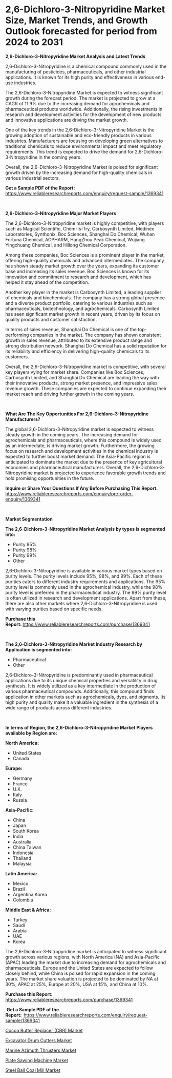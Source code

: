 <p><h1>2,6-Dichloro-3-Nitropyridine Market Size, Market Trends, and Growth Outlook forecasted for period from 2024 to 2031</h1></p><p><strong>2,6-Dichloro-3-Nitropyridine Market Analysis and Latest Trends</strong></p>
<p><p>2,6-Dichloro-3-Nitropyridine is a chemical compound commonly used in the manufacturing of pesticides, pharmaceuticals, and other industrial applications. It is known for its high purity and effectiveness in various end-use industries.</p><p>The 2,6-Dichloro-3-Nitropyridine Market is expected to witness significant growth during the forecast period. The market is projected to grow at a CAGR of 11.9% due to the increasing demand for agrochemicals and pharmaceutical products worldwide. Additionally, the rising investments in research and development activities for the development of new products and innovative applications are driving the market growth.</p><p>One of the key trends in the 2,6-Dichloro-3-Nitropyridine Market is the growing adoption of sustainable and eco-friendly products in various industries. Manufacturers are focusing on developing green alternatives to traditional chemicals to reduce environmental impact and meet regulatory requirements. This trend is expected to drive the demand for 2,6-Dichloro-3-Nitropyridine in the coming years.</p><p>Overall, the 2,6-Dichloro-3-Nitropyridine Market is poised for significant growth driven by the increasing demand for high-quality chemicals in various industrial sectors.</p></p>
<p><strong>Get a Sample PDF of the Report:&nbsp;</strong> <a href="https://www.reliableresearchreports.com/enquiry/request-sample/1369341">https://www.reliableresearchreports.com/enquiry/request-sample/1369341</a></p>
<p>&nbsp;</p>
<p><strong>2,6-Dichloro-3-Nitropyridine Major Market Players</strong></p>
<p><p>The 2,6-Dichloro-3-Nitropyridine market is highly competitive, with players such as Magical Scientific, Chem-Is-Try, Carbosynth Limited, Medinex Laboratories, Synthonix, Boc Sciences, Shanghai Do Chemical, Wuhan Fortuna Chemical, AOPHARM, HangZhou Peak Chemical, Wujiang Yingchuang Chemical, and Hillong Chemical Corporation. </p><p>Among these companies, Boc Sciences is a prominent player in the market, offering high-quality chemicals and advanced intermediates. The company has shown steady market growth over the years, expanding its customer base and increasing its sales revenue. Boc Sciences is known for its innovation and commitment to research and development, which has helped it stay ahead of the competition.</p><p>Another key player in the market is Carbosynth Limited, a leading supplier of chemicals and biochemicals. The company has a strong global presence and a diverse product portfolio, catering to various industries such as pharmaceuticals, biotechnology, and agrochemicals. Carbosynth Limited has seen significant market growth in recent years, driven by its focus on quality products and customer satisfaction.</p><p>In terms of sales revenue, Shanghai Do Chemical is one of the top-performing companies in the market. The company has shown consistent growth in sales revenue, attributed to its extensive product range and strong distribution network. Shanghai Do Chemical has a solid reputation for its reliability and efficiency in delivering high-quality chemicals to its customers.</p><p>Overall, the 2,6-Dichloro-3-Nitropyridine market is competitive, with several key players vying for market share. Companies like Boc Sciences, Carbosynth Limited, and Shanghai Do Chemical are leading the way with their innovative products, strong market presence, and impressive sales revenue growth. These companies are expected to continue expanding their market reach and driving further growth in the coming years.</p></p>
<p>&nbsp;</p>
<p><strong>What Are The Key Opportunities For 2,6-Dichloro-3-Nitropyridine Manufacturers?</strong></p>
<p><p>The global 2,6-Dichloro-3-Nitropyridine market is expected to witness steady growth in the coming years. The increasing demand for agrochemicals and pharmaceuticals, where this compound is widely used as an intermediate, is driving market growth. Furthermore, the growing focus on research and development activities in the chemical industry is expected to further boost market demand. The Asia-Pacific region is anticipated to dominate the market due to the presence of key agricultural economies and pharmaceutical manufacturers. Overall, the 2,6-Dichloro-3-Nitropyridine market is projected to experience favorable growth trends and hold promising opportunities in the future.</p></p>
<p><strong>Inquire or Share Your Questions If Any Before Purchasing This Report:</strong> <a href="https://www.reliableresearchreports.com/enquiry/pre-order-enquiry/1369341">https://www.reliableresearchreports.com/enquiry/pre-order-enquiry/1369341</a></p>
<p>&nbsp;</p>
<p><strong>Market Segmentation</strong></p>
<p><strong>The 2,6-Dichloro-3-Nitropyridine Market Analysis by types is segmented into:</strong></p>
<p><ul><li>Purity 95%</li><li>Purity 98%</li><li>Purity 99%</li><li>Other</li></ul></p>
<p><p>2,6-Dichloro-3-Nitropyridine is available in various market types based on purity levels. The purity levels include 95%, 98%, and 99%. Each of these purities caters to different industry requirements and applications. The 95% purity level is commonly used in the agrochemical industry, while the 98% purity level is preferred in the pharmaceutical industry. The 99% purity level is often utilized in research and development applications. Apart from these, there are also other markets where 2,6-Dichloro-3-Nitropyridine is used with varying purities based on specific needs.</p></p>
<p><strong>Purchase this Report:&nbsp;</strong><a href="https://www.reliableresearchreports.com/purchase/1369341">https://www.reliableresearchreports.com/purchase/1369341</a></p>
<p>&nbsp;</p>
<p><strong>The 2,6-Dichloro-3-Nitropyridine Market Industry Research by Application is segmented into:</strong></p>
<p><ul><li>Pharmaceutical</li><li>Other</li></ul></p>
<p><p>2,6-Dichloro-3-Nitropyridine is predominantly used in pharmaceutical applications due to its unique chemical properties and versatility in drug synthesis. It is widely utilized as a key intermediate in the production of various pharmaceutical compounds. Additionally, this compound finds application in other markets such as agrochemicals, dyes, and pigments. Its high purity and quality make it a valuable ingredient in the synthesis of a wide range of products across different industries.</p></p>
<p>&nbsp;</p>
<p><strong>In terms of Region, the 2,6-Dichloro-3-Nitropyridine Market Players available by Region are:</strong></p>
<p>
    <p> <strong> North America: </strong>
        <ul>
            <li>United States</li>
            <li>Canada</li>
        </ul>
        </p> 
    <p> <strong> Europe: </strong>
        <ul>
            <li>Germany</li>
            <li>France</li>
            <li>U.K.</li>
            <li>Italy</li>
            <li>Russia</li>
        </ul>
        </p> 
    <p> <strong> Asia-Pacific: </strong>
        <ul>
            <li>China</li>
            <li>Japan</li>
            <li>South Korea</li>
            <li>India</li>
            <li>Australia</li>
            <li>China Taiwan</li>
            <li>Indonesia</li>
            <li>Thailand</li>
            <li>Malaysia</li>
        </ul>
        </p> 
    <p> <strong> Latin America: </strong>
        <ul>
            <li>Mexico</li>
            <li>Brazil</li>
            <li>Argentina Korea</li>
            <li>Colombia</li>
        </ul>
        </p> 
    <p> <strong> Middle East & Africa: </strong>
        <ul>
            <li>Turkey</li>
            <li>Saudi</li>
            <li>Arabia</li>
            <li>UAE</li>
            <li>Korea</li>
        </ul>
    </p>
    </p>
<p><p>The 2,6-Dichloro-3-Nitropyridine market is anticipated to witness significant growth across various regions, with North America (NA) and Asia-Pacific (APAC) leading the market due to increasing demand for agrochemicals and pharmaceuticals. Europe and the United States are expected to follow closely behind, while China is poised for rapid expansion in the coming years. The market share valuation is projected to be dominated by NA at 30%, APAC at 25%, Europe at 20%, USA at 15%, and China at 10%.</p></p>
<p><strong>Purchase this Report: </strong><a href="https://www.reliableresearchreports.com/purchase/1369341">https://www.reliableresearchreports.com/purchase/1369341</a></p>
<p>&nbsp;<strong>Get a Sample PDF of the Report:&nbsp;&nbsp;</strong><a href="https://www.reliableresearchreports.com/enquiry/request-sample/1369341">https://www.reliableresearchreports.com/enquiry/request-sample/1369341</a></p>
<p><strong></strong></p>
<p><p><a href="https://github.com/PeterParrish5/Market-Research-Report-List-3/blob/main/cocoa-butter-replacer-cbr-market.md">Cocoa Butter Replacer (CBR) Market</a></p><p><a href="https://medium.com/@cleocarroll2022/decoding-excavator-drum-cutters-market-metrics-market-share-trends-and-growth-patterns-bd02f425b036">Excavator Drum Cutters Market</a></p><p><a href="https://github.com/Whitneyboyettebo9kiw7yr13/Market-Research-Report-List-1/blob/main/marine-azimuth-thrusters-market.md">Marine Azimuth Thrusters Market</a></p><p><a href="https://medium.com/@cleocarroll2022/plate-sawing-machine-market-comprehensive-assessment-by-type-application-and-geography-9cb64921e385">Plate Sawing Machine Market</a></p><p><a href="https://medium.com/@cleocarroll2022/steel-ball-coal-mill-market-analysis-its-cagr-market-segmentation-and-global-industry-overview-c57d8d3ba170">Steel Ball Coal Mill Market</a></p></p>